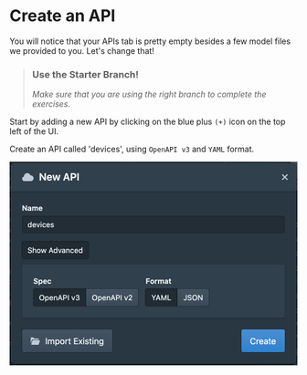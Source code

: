 # Create an API

You will notice that your APIs tab is pretty empty besides a few model files we provided to you. Let's change that!

<!-- theme: warning -->
> ### Use the Starter Branch!
>*Make sure that you are using the right branch to complete the exercises.*

Start by adding a new API by clicking on the blue plus `(+)` icon on the top left of the UI.

Create an API called 'devices', using `OpenAPI v3` and `YAML` format.

![newAPI](../assets/images/newAPI.png)



